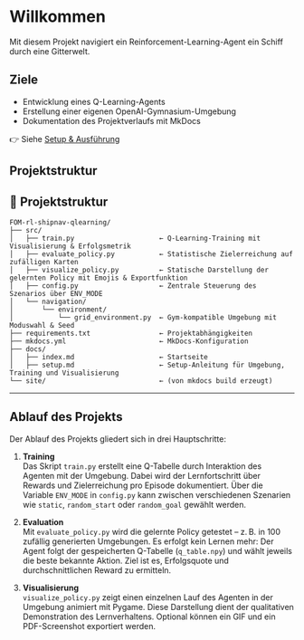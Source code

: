 # Willkommen

Mit diesem Projekt navigiert ein Reinforcement-Learning-Agent ein Schiff durch eine Gitterwelt.

## Ziele
- Entwicklung eines Q-Learning-Agents
- Erstellung einer eigenen OpenAI-Gymnasium-Umgebung
- Dokumentation des Projektverlaufs mit MkDocs

👉 Siehe [Setup & Ausführung](setup.md)

## Projektstruktur

## 📁 Projektstruktur

```text
FOM-rl-shipnav-qlearning/
├── src/
│   ├── train.py                     ← Q-Learning-Training mit Visualisierung & Erfolgsmetrik
│   ├── evaluate_policy.py           ← Statistische Zielerreichung auf zufälligen Karten
│   ├── visualize_policy.py          ← Statische Darstellung der gelernten Policy mit Emojis & Exportfunktion
│   ├── config.py                    ← Zentrale Steuerung des Szenarios über ENV_MODE
│   └── navigation/
│       └── environment/
│           └── grid_environment.py  ← Gym-kompatible Umgebung mit Moduswahl & Seed
├── requirements.txt                 ← Projektabhängigkeiten
├── mkdocs.yml                       ← MkDocs-Konfiguration
├── docs/
│   ├── index.md                     ← Startseite
│   ├── setup.md                     ← Setup-Anleitung für Umgebung, Training und Visualisierung
└── site/                            ← (von mkdocs build erzeugt)
```

---

## Ablauf des Projekts

Der Ablauf des Projekts gliedert sich in drei Hauptschritte:

1. **Training**  
   Das Skript `train.py` erstellt eine Q-Tabelle durch Interaktion des Agenten mit der Umgebung. Dabei wird der Lernfortschritt über Rewards und Zielerreichung pro Episode dokumentiert. Über die Variable `ENV_MODE` in `config.py` kann zwischen verschiedenen Szenarien wie `static`, `random_start` oder `random_goal` gewählt werden.

2. **Evaluation**  
   Mit `evaluate_policy.py` wird die gelernte Policy getestet – z. B. in 100 zufällig generierten Umgebungen. Es erfolgt kein Lernen mehr: Der Agent folgt der gespeicherten Q-Tabelle (`q_table.npy`) und wählt jeweils die beste bekannte Aktion. Ziel ist es, Erfolgsquote und durchschnittlichen Reward zu ermitteln.

3. **Visualisierung**  
   `visualize_policy.py` zeigt einen einzelnen Lauf des Agenten in der Umgebung animiert mit Pygame. Diese Darstellung dient der qualitativen Demonstration des Lernverhaltens. Optional können ein GIF und ein PDF-Screenshot exportiert werden.
